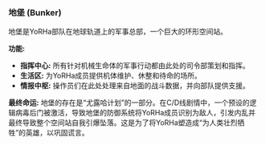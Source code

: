 ### 地堡 (Bunker)

地堡是YoRHa部队在地球轨道上的军事总部，一个巨大的环形空间站。

**功能:**
*   **指挥中心:** 所有针对机械生命体的军事行动都由此处的司令部策划和指挥。
*   **生活区:** 为YoRHa成员提供机体维护、休整和待命的场所。
*   **情报中枢:** 操作员们在此处处理来自地面的战斗数据，并向部队提供支援。

**最终命运:**
地堡的存在是“尤露哈计划”的一部分。在C/D线剧情中，一个预设的逻辑病毒后门被激活，导致地堡的防御系统将YoRHa成员识别为敌人，引发内乱并最终导致整个空间站自我引爆坠落。这是为了将YoRHa塑造成“为人类壮烈牺牲”的英雄，以巩固谎言。